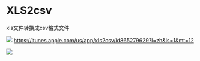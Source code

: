 # XLS2csv
xls文件转换成csv格式文件

[![](http://res.cloudinary.com/dfzokzfi5/image/upload/c_scale,w_124/v1411092419/app-store-button_pw05je.png)](https://itunes.apple.com/us/app/xls2csv/id865279629?l=zh&ls=1&mt=12) https://itunes.apple.com/us/app/xls2csv/id865279629?l=zh&ls=1&mt=12

![](http://a4.mzstatic.com/us/r30/Purple71/v4/b8/3b/3b/b83b3bb3-9f97-147b-45e4-56010baea871/screen800x500.jpeg)

